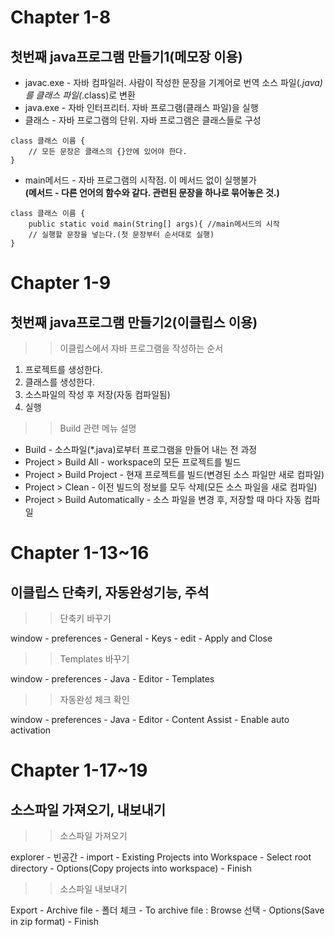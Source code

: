 # Chapter 1-8
## 첫번째 java프로그램 만들기1(메모장 이용) 
* javac.exe - 자바 컴파일러. 사람이 작성한 문장을 기계어로 번역 소스 파일(*.java)를 클래스 파일(*.class)로 변환
* java.exe - 자바 인터프리터. 자바 프로그램(클래스 파일)을 실행
* 클래스 - 자바 프로그램의 단위. 자바 프로그램은 클래스들로 구성

```
class 클래스 이름 {
	// 모든 문장은 클래스의 {}안에 있어야 한다. 
}
```

* main메서드 - 자바 프로그램의 시작점. 이 메서드 없이 실행불가  
**(메서드 - 다른 언어의 함수와 같다. 관련된 문장을 하나로 묶어놓은 것.)**

```
class 클래스 이름 {
	public static void main(String[] args){ //main메서드의 시작
	// 실행할 문장을 넣는다.(첫 문장부터 순서대로 실행)
}
```

# Chapter 1-9
## 첫번째 java프로그램 만들기2(이클립스 이용)
>> 이클립스에서 자바 프로그램을 작성하는 순서
1. 프로젝트를 생성한다.
2. 클래스를 생성한다.
3. 소스파일의 작성 후 저장(자동 컴파일됨)
4. 실행

>> Build 관련 메뉴 설명
* Build - 소스파일(*.java)로부터 프로그램을 만들어 내는 전 과정 
* Project > Build All - workspace의 모든 프로젝트를 빌드 
* Project > Build Project - 현재 프로젝트를 빌드(변경된 소스 파일만 새로 컴파일) 
* Project > Clean - 이전 빌드의 정보를 모두 삭제(모든 소스 파일을 새로 컴파일) 
* Project > Build Automatically - 소스 파일을 변경 후, 저장할 때 마다 자동 컴파일 

# Chapter 1-13~16 
## 이클립스 단축키, 자동완성기능, 주석
>> 단축키 바꾸기

window - preferences - General - Keys - edit - Apply and Close

>> Templates 바꾸기

window -  preferences - Java - Editor - Templates

>> 자동완성 체크 확인

window -  preferences - Java - Editor - Content Assist - Enable auto activation

# Chapter 1-17~19 
## 소스파일 가져오기, 내보내기
>> 소스파일 가져오기

explorer - 빈공간 - import - Existing Projects into Workspace - Select root directory - Options(Copy projects into workspace) - Finish

>> 소스파일 내보내기

Export - Archive file - 폴더 체크 - To archive file : Browse 선택 - Options(Save in zip format) - Finish

